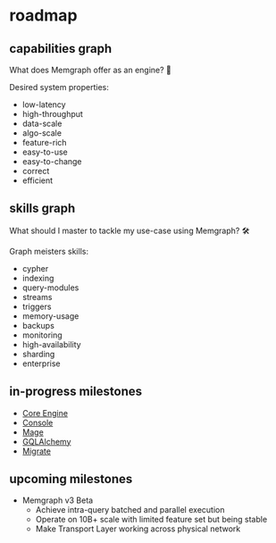# roadmap

## capabilities graph

What does Memgraph offer as an engine? 🤔

Desired system properties:
  * low-latency
  * high-throughput
  * data-scale
  * algo-scale
  * feature-rich
  * easy-to-use
  * easy-to-change
  * correct
  * efficient

## skills graph

What should I master to tackle my use-case using Memgraph? 🛠

Graph meisters skills:
  * cypher
  * indexing
  * query-modules
  * streams
  * triggers
  * memory-usage
  * backups
  * monitoring
  * high-availability
  * sharding
  * enterprise

## in-progress milestones

* [Core Engine](https://github.com/memgraph/memgraph/milestones)
* [Console](https://github.com/memgraph/mgconsole/milestones)
* [Mage](https://github.com/memgraph/mage/milestones)
* [GQLAlchemy](https://github.com/memgraph/gqlalchemy/milestones)
* [Migrate](https://github.com/memgraph/mgmigrate/milestones)

## upcoming milestones

* Memgraph v3 Beta
  * Achieve intra-query batched and parallel execution
  * Operate on 10B+ scale with limited feature set but being stable
  * Make Transport Layer working across physical network
